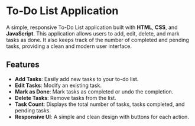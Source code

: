 # To-Do List Application

A simple, responsive To-Do List application built with **HTML**, **CSS**, and **JavaScript**. This application allows users to add, edit, delete, and mark tasks as done. It also keeps track of the number of completed and pending tasks, providing a clean and modern user interface.

## Features

- **Add Tasks**: Easily add new tasks to your to-do list.
- **Edit Tasks**: Modify an existing task.
- **Mark as Done**: Mark tasks as completed or undo the completion.
- **Delete Tasks**: Remove tasks from the list.
- **Task Count**: Displays the total number of tasks, tasks completed, and pending tasks.
- **Responsive UI**: A simple and clean design with buttons for each action.


